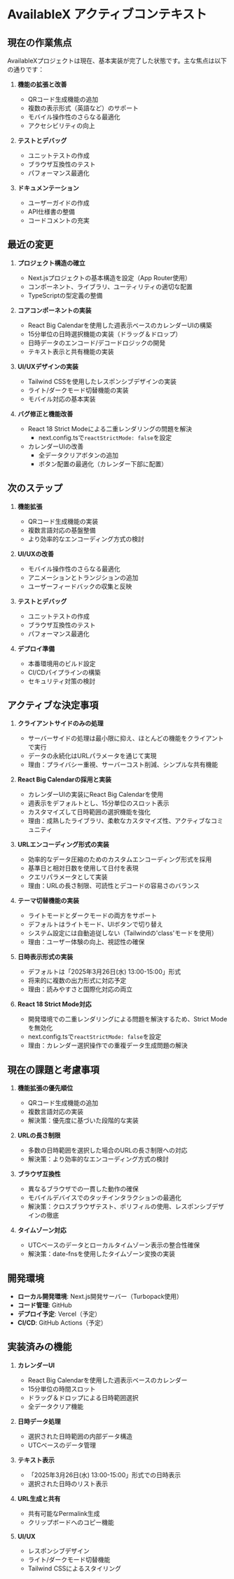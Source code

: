 # AvailableX アクティブコンテキスト

## 現在の作業焦点
AvailableXプロジェクトは現在、基本実装が完了した状態です。主な焦点は以下の通りです：

1. **機能の拡張と改善**
   - QRコード生成機能の追加
   - 複数の表示形式（英語など）のサポート
   - モバイル操作性のさらなる最適化
   - アクセシビリティの向上

2. **テストとデバッグ**
   - ユニットテストの作成
   - ブラウザ互換性のテスト
   - パフォーマンス最適化

3. **ドキュメンテーション**
   - ユーザーガイドの作成
   - API仕様書の整備
   - コードコメントの充実

## 最近の変更
1. **プロジェクト構造の確立**
   - Next.jsプロジェクトの基本構造を設定（App Router使用）
   - コンポーネント、ライブラリ、ユーティリティの適切な配置
   - TypeScriptの型定義の整備

2. **コアコンポーネントの実装**
   - React Big Calendarを使用した週表示ベースのカレンダーUIの構築
   - 15分単位の日時選択機能の実装（ドラッグ＆ドロップ）
   - 日時データのエンコード/デコードロジックの開発
   - テキスト表示と共有機能の実装

3. **UI/UXデザインの実装**
   - Tailwind CSSを使用したレスポンシブデザインの実装
   - ライト/ダークモード切替機能の実装
   - モバイル対応の基本実装

4. **バグ修正と機能改善**
   - React 18 Strict Modeによる二重レンダリングの問題を解決
     - next.config.tsで`reactStrictMode: false`を設定
   - カレンダーUIの改善
     - 全データクリアボタンの追加
     - ボタン配置の最適化（カレンダー下部に配置）

## 次のステップ
1. **機能拡張**
   - QRコード生成機能の実装
   - 複数言語対応の基盤整備
   - より効率的なエンコーディング方式の検討

2. **UI/UXの改善**
   - モバイル操作性のさらなる最適化
   - アニメーションとトランジションの追加
   - ユーザーフィードバックの収集と反映

3. **テストとデバッグ**
   - ユニットテストの作成
   - ブラウザ互換性のテスト
   - パフォーマンス最適化

4. **デプロイ準備**
   - 本番環境用のビルド設定
   - CI/CDパイプラインの構築
   - セキュリティ対策の検討

## アクティブな決定事項
1. **クライアントサイドのみの処理**
   - サーバーサイドの処理は最小限に抑え、ほとんどの機能をクライアントで実行
   - データの永続化はURLパラメータを通じて実現
   - 理由：プライバシー重視、サーバーコスト削減、シンプルな共有機能

2. **React Big Calendarの採用と実装**
   - カレンダーUIの実装にReact Big Calendarを使用
   - 週表示をデフォルトとし、15分単位のスロット表示
   - カスタマイズして日時範囲の選択機能を強化
   - 理由：成熟したライブラリ、柔軟なカスタマイズ性、アクティブなコミュニティ

3. **URLエンコーディング形式の実装**
   - 効率的なデータ圧縮のためのカスタムエンコーディング形式を採用
   - 基準日と相対日数を使用して日付を表現
   - クエリパラメータとして実装
   - 理由：URLの長さ制限、可読性とデコードの容易さのバランス

4. **テーマ切替機能の実装**
   - ライトモードとダークモードの両方をサポート
   - デフォルトはライトモード、UIボタンで切り替え
   - システム設定には自動追従しない（Tailwindの'class'モードを使用）
   - 理由：ユーザー体験の向上、視認性の確保

5. **日時表示形式の実装**
   - デフォルトは「2025年3月26日(水) 13:00-15:00」形式
   - 将来的に複数の出力形式に対応予定
   - 理由：読みやすさと国際化対応の両立

6. **React 18 Strict Mode対応**
   - 開発環境での二重レンダリングによる問題を解決するため、Strict Modeを無効化
   - next.config.tsで`reactStrictMode: false`を設定
   - 理由：カレンダー選択操作での重複データ生成問題の解決

## 現在の課題と考慮事項
1. **機能拡張の優先順位**
   - QRコード生成機能の追加
   - 複数言語対応の実装
   - 解決策：優先度に基づいた段階的な実装

2. **URLの長さ制限**
   - 多数の日時範囲を選択した場合のURLの長さ制限への対応
   - 解決策：より効率的なエンコーディング方式の検討

3. **ブラウザ互換性**
   - 異なるブラウザでの一貫した動作の確保
   - モバイルデバイスでのタッチインタラクションの最適化
   - 解決策：クロスブラウザテスト、ポリフィルの使用、レスポンシブデザインの徹底

4. **タイムゾーン対応**
   - UTCベースのデータとローカルタイムゾーン表示の整合性確保
   - 解決策：date-fnsを使用したタイムゾーン変換の実装

## 開発環境
- **ローカル開発環境**: Next.js開発サーバー（Turbopack使用）
- **コード管理**: GitHub
- **デプロイ予定**: Vercel（予定）
- **CI/CD**: GitHub Actions（予定）

## 実装済みの機能
1. **カレンダーUI**
   - React Big Calendarを使用した週表示ベースのカレンダー
   - 15分単位の時間スロット
   - ドラッグ＆ドロップによる日時範囲選択
   - 全データクリア機能

2. **日時データ処理**
   - 選択された日時範囲の内部データ構造
   - UTCベースのデータ管理

3. **テキスト表示**
   - 「2025年3月26日(水) 13:00-15:00」形式での日時表示
   - 選択された日時のリスト表示

4. **URL生成と共有**
   - 共有可能なPermalink生成
   - クリップボードへのコピー機能

5. **UI/UX**
   - レスポンシブデザイン
   - ライト/ダークモード切替機能
   - Tailwind CSSによるスタイリング
